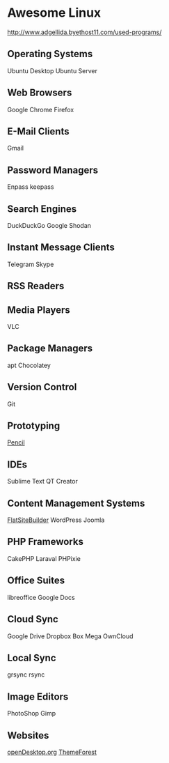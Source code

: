 # Awesome Linux
http://www.adgellida.byethost11.com/used-programs/

## Operating Systems
Ubuntu Desktop
Ubuntu Server

## Web Browsers
Google Chrome
Firefox

## E-Mail Clients
Gmail

## Password Managers
Enpass
keepass

## Search Engines
DuckDuckGo
Google
Shodan

## Instant Message Clients
Telegram
Skype

## RSS Readers


## Media Players
VLC

## Package Managers
apt
Chocolatey

## Version Control
Git

## Prototyping
[Pencil](http://pencil.evolus.vn/)

## IDEs
Sublime Text
QT Creator

## Content Management Systems
[FlatSiteBuilder](https://github.com/Artanidos/FlatSiteBuilder)
WordPress
Joomla

## PHP Frameworks
CakePHP
Laraval
PHPixie

## Office Suites
libreoffice
Google Docs

## Cloud Sync
Google Drive
Dropbox
Box
Mega
OwnCloud

## Local Sync
grsync
rsync

## Image Editors
PhotoShop
Gimp

## Websites
[openDesktop.org](https://www.opendesktop.org/)
[ThemeForest](https://themeforest.net/)